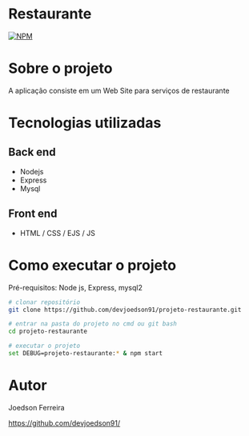 # Restaurante
[![NPM](https://img.shields.io/npm/l/react)](https://github.com/devsuperior/sds1-wmazoni/blob/master/LICENSE) 

# Sobre o projeto

A aplicação consiste em um Web Site para serviços de restaurante

# Tecnologias utilizadas
## Back end
- Nodejs
- Express
- Mysql

## Front end
- HTML / CSS / EJS / JS

# Como executar o projeto

Pré-requisitos: Node js, Express, mysql2

```bash
# clonar repositório
git clone https://github.com/devjoedson91/projeto-restaurante.git

# entrar na pasta do projeto no cmd ou git bash
cd projeto-restaurante

# executar o projeto
set DEBUG=projeto-restaurante:* & npm start
```

# Autor

Joedson Ferreira

https://github.com/devjoedson91/

